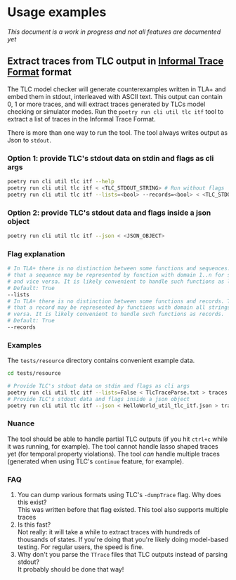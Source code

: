 # Usage examples

_This document is a work in progress and not all features are documented yet_

## Extract traces from TLC output in [Informal Trace Format](https://apalache.informal.systems/docs/adr/015adr-trace.html?highlight=trace%20format#the-itf-format) format

The TLC model checker will generate counterexamples written in TLA+ and embed them in stdout, interleaved with ASCII text. This output can contain 0, 1 or more traces, and will extract traces generated by TLCs model checking or simulator modes. Run the `poetry run cli util tlc itf` tool to extract a list of traces in the Informal Trace Format.

There is more than one way to run the tool. The tool always writes output as Json to `stdout`.

### Option 1: provide TLC's stdout data on stdin and flags as cli args

```bash
poetry run cli util tlc itf --help
poetry run cli util tlc itf < <TLC_STDOUT_STRING> # Run without flags
poetry run cli util tlc itf --lists=<bool> --records=<bool> < <TLC_STDOUT_STRING> # Run with flags
```

### Option 2: provide TLC's stdout data and flags inside a json object

```bash
poetry run cli util tlc itf --json < <JSON_OBJECT>
```

### Flag explanation

```bash
# In TLA+ there is no distinction between some functions and sequences. This means
# that a sequence may be represented by function with domain 1..n for some n,
# and vice versa. It is likely convenient to handle such functions as lists.
# Default: True
--lists
# In TLA+ there is no distinction between some functions and records. This means
# that a record may be represented by functions with domain all strings, and vice
# versa. It is likely convenient to handle such functions as records.
# Default: True
--records
```

### Examples

The `tests/resource` directory contains convenient example data.

```bash
cd tests/resource
```

```bash
# Provide TLC's stdout data on stdin and flags as cli args
poetry run cli util tlc itf --lists=False < TlcTraceParse.txt > traces.json
# Provide TLC's stdout data and flags inside a json object
poetry run cli util tlc itf --json < HelloWorld_util_tlc_itf.json > traces.json
```

### Nuance

The tool should be able to handle partial TLC outputs (if you hit `ctrl+c` while it was running, for example). The tool cannot handle lasso shaped traces yet (for temporal property violations). The tool _can_ handle multiple traces (generated when using TLC's `continue` feature, for example).

### FAQ

1. You can dump various formats using TLC's `-dumpTrace` flag. Why does this exist?\
This was written before that flag existed. This tool also supports multiple traces
2. Is this fast?\
Not really: it will take a while to extract traces with hundreds of thousands of states. If you're doing that you're likely doing model-based testing. For regular users, the speed is fine.
3. Why don't you parse the `TTrace` files that TLC outputs instead of parsing stdout?\
It probably should be done that way!
